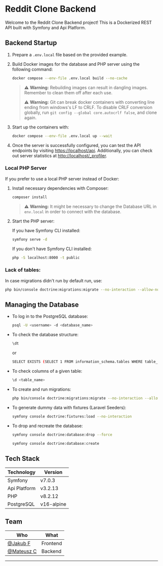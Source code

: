 # Reddit Clone Backend

Welcome to the Reddit Clone Backend project! This is a Dockerized REST API built with Symfony and Api Platform.

## Backend Startup

1. Prepare a `.env.local` file based on the provided example.
2. Build Docker images for the database and PHP server using the following command:

    ```sh
    docker compose --env-file .env.local build --no-cache
    ```
   >⚠️ **Warning:** Rebuilding images can result in dangling images. Remember to clean them off after each use.
   >
   >⚠️ **Warning:** Git can break docker containers with converting line ending from windows's LF to CRLF. 
   To disable CRLF conversion globally, run `git config --global core.autocrlf false`, and clone again.

3. Start up the containers with:

    ```sh
    docker compose --env-file .env.local up --wait
    ```

4. Once the server is successfully configured, you can test the API endpoints by visiting [https://localhost/api](https://localhost/api). Additionally, you can check out server statistics at [http://localhost/_profiler](http://localhost/_profiler).

### Local PHP Server

If you prefer to use a local PHP server instead of Docker:

1. Install necessary dependencies with Composer:

    ```sh
    composer install
    ```
      >⚠️ **Warning:** It might be necessary to change the Database URL in `env.local` in order to connect with the database.
 
2. Start the PHP server:

    If you have Symfony CLI installed:
    
      ```sh
      symfony serve -d
      ```
    
    If you don't have Symfony CLI installed:
    
      ```sh
      php -S localhost:8000 -t public
      ```

### Lack of tables:

In case migrations didn't run by default run, use:

```sh
php bin/console doctrine:migrations:migrate --no-interaction --allow-no-migration
```

## Managing the Database

- To log in to the PostgreSQL database:

  ```sh
  psql -U <username> -d <database_name>
  ```

- To check the database structure:

  ```sh
  \dt
  ```
  or

  ```sh
  SELECT EXISTS (SELECT 1 FROM information_schema.tables WHERE table_schema = 'public' );
  ```

- To check columns of a given table:

  ```sh
  \d <table_name>
  ```

- To create and run migrations:

  ```sh
  php bin/console doctrine:migrations:migrate --no-interaction --allow-no-migration
  ```

- To generate dummy data with fixtures (Laravel Seeders):

  ```sh
  symfony console doctrine:fixtures:load --no-interaction
  ```

- To drop and recreate the database:

  ```sh
  symfony console doctrine:database:drop --force
  ```

  ```sh
  symfony console doctrine:database:create
  ```

## Tech Stack

| Technology   | Version   |
| ------------ | --------- |
| Symfony      | v7.0.3    |
| Api Platform | v3.2.13   |
| PHP          | v8.2.12   |
| PostgreSQL   | v16-alpine|

## Team

| Who                                         | What      |
| ------------------------------------------- | --------- |
| [@Jakub F](https://github.com/km385)        | Frontend  |
| [@Mateusz C](https://github.com/MateuszCzz) | Backend   |

---